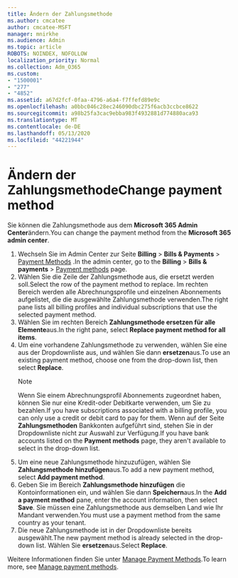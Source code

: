 ```yaml
---
title: Ändern der Zahlungsmethode
ms.author: cmcatee
author: cmcatee-MSFT
manager: mnirkhe
ms.audience: Admin
ms.topic: article
ROBOTS: NOINDEX, NOFOLLOW
localization_priority: Normal
ms.collection: Adm_O365
ms.custom:
- "1500001"
- "277"
- "4852"
ms.assetid: a67d2fcf-0faa-4796-a6a4-f7ffefd89e9c
ms.openlocfilehash: a0bbc046c28ec246090dbc275f6acb3ccbce8622
ms.sourcegitcommit: a98b25fa3cac9ebba983f4932881d774880aca93
ms.translationtype: MT
ms.contentlocale: de-DE
ms.lasthandoff: 05/13/2020
ms.locfileid: "44221944"
---
```

# <a name="change-payment-method"></a><span data-ttu-id="18c49-102">Ändern der Zahlungsmethode</span><span class="sxs-lookup"><span data-stu-id="18c49-102">Change payment method</span></span>

<span data-ttu-id="18c49-103">Sie können die Zahlungsmethode aus dem **Microsoft 365 Admin Center**ändern.</span><span class="sxs-lookup"><span data-stu-id="18c49-103">You can change the payment method from the **Microsoft 365 admin center**.</span></span>
  
1. <span data-ttu-id="18c49-104">Wechseln Sie im Admin Center zur Seite **Billing**  >  **Bills & Payments**  >  [Payment Methods](https://go.microsoft.com/fwlink/p/?linkid=2018806) .</span><span class="sxs-lookup"><span data-stu-id="18c49-104">In the admin center, go to the **Billing** > **Bills & payments** > [Payment methods](https://go.microsoft.com/fwlink/p/?linkid=2018806) page.</span></span>
2. <span data-ttu-id="18c49-105">Wählen Sie die Zeile der Zahlungsmethode aus, die ersetzt werden soll.</span><span class="sxs-lookup"><span data-stu-id="18c49-105">Select the row of the payment method to replace.</span></span> <span data-ttu-id="18c49-106">Im rechten Bereich werden alle Abrechnungsprofile und einzelnen Abonnements aufgelistet, die die ausgewählte Zahlungsmethode verwenden.</span><span class="sxs-lookup"><span data-stu-id="18c49-106">The right pane lists all billing profiles and individual subscriptions that use the selected payment method.</span></span>
3. <span data-ttu-id="18c49-107">Wählen Sie im rechten Bereich **Zahlungsmethode ersetzen für alle Elemente**aus.</span><span class="sxs-lookup"><span data-stu-id="18c49-107">In the right pane, select **Replace payment method for all items**.</span></span>
4. <span data-ttu-id="18c49-108">Um eine vorhandene Zahlungsmethode zu verwenden, wählen Sie eine aus der Dropdownliste aus, und wählen Sie dann **ersetzen**aus.</span><span class="sxs-lookup"><span data-stu-id="18c49-108">To use an existing payment method, choose one from the drop-down list, then select **Replace**.</span></span>
    > [!NOTE]
    > <span data-ttu-id="18c49-109">Wenn Sie einem Abrechnungsprofil Abonnements zugeordnet haben, können Sie nur eine Kredit-oder Debitkarte verwenden, um Sie zu bezahlen.</span><span class="sxs-lookup"><span data-stu-id="18c49-109">If you have subscriptions associated with a billing profile, you can only use a credit or debit card to pay for them.</span></span> <span data-ttu-id="18c49-110">Wenn auf der Seite **Zahlungsmethoden** Bankkonten aufgeführt sind, stehen Sie in der Dropdownliste nicht zur Auswahl zur Verfügung.</span><span class="sxs-lookup"><span data-stu-id="18c49-110">If you have bank accounts listed on the **Payment methods** page, they aren't available to select in the drop-down list.</span></span>
5. <span data-ttu-id="18c49-111">Um eine neue Zahlungsmethode hinzuzufügen, wählen Sie **Zahlungsmethode hinzufügen**aus.</span><span class="sxs-lookup"><span data-stu-id="18c49-111">To add a new payment method, select **Add payment method**.</span></span>
6. <span data-ttu-id="18c49-112">Geben Sie im Bereich **Zahlungsmethode hinzufügen** die Kontoinformationen ein, und wählen Sie dann **Speichern**aus.</span><span class="sxs-lookup"><span data-stu-id="18c49-112">In the **Add a payment method** pane, enter the account information, then select **Save**.</span></span> <span data-ttu-id="18c49-113">Sie müssen eine Zahlungsmethode aus demselben Land wie Ihr Mandant verwenden.</span><span class="sxs-lookup"><span data-stu-id="18c49-113">You must use a payment method from the same country as your tenant.</span></span>
7. <span data-ttu-id="18c49-114">Die neue Zahlungsmethode ist in der Dropdownliste bereits ausgewählt.</span><span class="sxs-lookup"><span data-stu-id="18c49-114">The new payment method is already selected in the drop-down list.</span></span> <span data-ttu-id="18c49-115">Wählen Sie **ersetzen**aus.</span><span class="sxs-lookup"><span data-stu-id="18c49-115">Select **Replace**.</span></span>

<span data-ttu-id="18c49-116">Weitere Informationen finden Sie unter [Manage Payment Methods](https://docs.microsoft.com/microsoft-365/commerce/billing-and-payments/manage-payment-methods).</span><span class="sxs-lookup"><span data-stu-id="18c49-116">To learn more, see [Manage payment methods](https://docs.microsoft.com/microsoft-365/commerce/billing-and-payments/manage-payment-methods).</span></span>